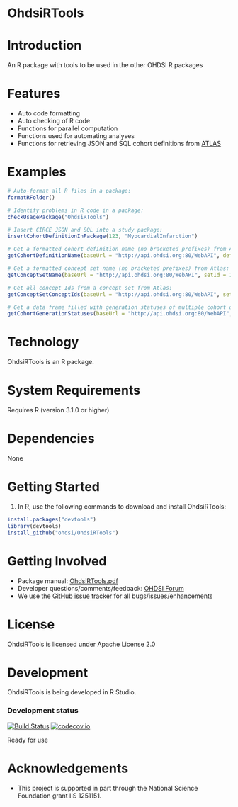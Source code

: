 OhdsiRTools
===========

Introduction
============
An R package with tools to be used in the other OHDSI R packages

Features
========
- Auto code formatting
- Auto checking of R code
- Functions for parallel computation
- Functions used for automating analyses
- Functions for retrieving JSON and SQL cohort definitions from [ATLAS](https://github.com/OHDSI/Atlas)

Examples
===========

```r
# Auto-format all R files in a package:
formatRFolder()

# Identify problems in R code in a package:
checkUsagePackage("OhdsiRTools")

# Insert CIRCE JSON and SQL into a study package:
insertCohortDefinitionInPackage(123, "MyocardialInfarction")

# Get a formatted cohort definition name (no bracketed prefixes) from Atlas:
getCohortDefinitionName(baseUrl = "http://api.ohdsi.org:80/WebAPI", definitionId = 123, formatName = TRUE)

# Get a formatted concept set name (no bracketed prefixes) from Atlas:
getConceptSetName(baseUrl = "http://api.ohdsi.org:80/WebAPI", setId = 123, formatName = TRUE))

# Get all concept Ids from a concept set from Atlas:
getConceptSetConceptIds(baseUrl = "http://api.ohdsi.org:80/WebAPI", setId = 123)

# Get a data frame filled with generation statuses of multiple cohort definitions across multiple CDM sources in Atlas:
getCohortGenerationStatuses(baseUrl = "http://api.ohdsi.org:80/WebAPI", definitionIds = c(1234), sourceKeys = c("blah")))
```

Technology
============
OhdsiRTools is an R package.

System Requirements
============
Requires R (version 3.1.0 or higher)

Dependencies
============
None

Getting Started
===============
1. In R, use the following commands to download and install OhdsiRTools:

  ```r
  install.packages("devtools")
  library(devtools)
  install_github("ohdsi/OhdsiRTools")
  ```

Getting Involved
=============
* Package manual: [OhdsiRTools.pdf](https://raw.githubusercontent.com/OHDSI/OhdsiRTools/master/extras/OhdsiRTools.pdf)
* Developer questions/comments/feedback: <a href="http://forums.ohdsi.org/c/developers">OHDSI Forum</a>
* We use the <a href="../../issues">GitHub issue tracker</a> for all bugs/issues/enhancements

License
=======
OhdsiRTools is licensed under Apache License 2.0

Development
===========
OhdsiRTools is being developed in R Studio.

### Development status
[![Build Status](https://travis-ci.org/OHDSI/OhdsiRTools.svg?branch=master)](https://travis-ci.org/OHDSI/OhdsiRTools)
[![codecov.io](https://codecov.io/github/OHDSI/OhdsiRTools/coverage.svg?branch=master)](https://codecov.io/github/OHDSI/OhdsiRTools?branch=master)

Ready for use

# Acknowledgements
- This project is supported in part through the National Science Foundation grant IIS 1251151.
